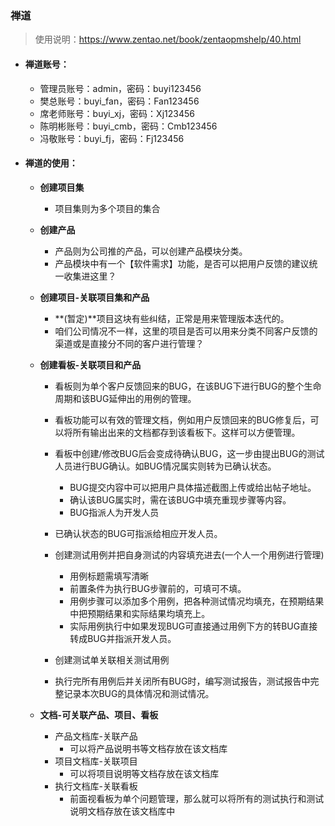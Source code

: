 ### 禅道

> 使用说明：https://www.zentao.net/book/zentaopmshelp/40.html

- #### 禅道账号：
  
  - 管理员账号：admin，密码：buyi123456
  - 樊总账号：buyi_fan，密码：Fan123456
  - 席老师账号：buyi_xj，密码：Xj123456
  - 陈明彬账号：buyi_cmb，密码：Cmb123456
  - 冯敬账号：buyi_fj，密码：Fj123456
  
- #### 禅道的使用：

  - **创建项目集**
    - 项目集则为多个项目的集合
  - **创建产品**
    - 产品则为公司推的产品，可以创建产品模块分类。
    - 产品模块中有一个【软件需求】功能，是否可以把用户反馈的建议统一收集进这里？

  - **创建项目-关联项目集和产品**

    - **(暂定)**项目这块有些纠结，正常是用来管理版本迭代的。
    - 咱们公司情况不一样，这里的项目是否可以用来分类不同客户反馈的渠道或是直接分不同的客户进行管理？

  - **创建看板-关联项目和产品**

    - 看板则为单个客户反馈回来的BUG，在该BUG下进行BUG的整个生命周期和该BUG延伸出的用例的管理。

    - 看板功能可以有效的管理文档，例如用户反馈回来的BUG修复后，可以将所有输出出来的文档都存到该看板下。这样可以方便管理。

    - 看板中创建/修改BUG后会变成待确认BUG，这一步由提出BUG的测试人员进行BUG确认。如BUG情况属实则转为已确认状态。
      - BUG提交内容中可以把用户具体描述截图上传或给出帖子地址。
      - 确认该BUG属实时，需在该BUG中填充重现步骤等内容。
      - BUG指派人为开发人员
    - 已确认状态的BUG可指派给相应开发人员。
    - 创建测试用例并把自身测试的内容填充进去(一个人一个用例进行管理)
      - 用例标题需填写清晰
      - 前置条件为执行BUG步骤前的，可填可不填。
      - 用例步骤可以添加多个用例，把各种测试情况均填充，在预期结果中把预期结果和实际结果均填充上。
      - 实际用例执行中如果发现BUG可直接通过用例下方的转BUG直接转成BUG并指派开发人员。
    - 创建测试单关联相关测试用例
    - 执行完所有用例后并关闭所有BUG时，编写测试报告，测试报告中完整记录本次BUG的具体情况和测试情况。

  - **文档-可关联产品、项目、看板**

    - 产品文档库-关联产品
      - 可以将产品说明书等文档存放在该文档库
    - 项目文档库-关联项目
      - 可以将项目说明等文档存放在该文档库
    - 执行文档库-关联看板
      - 前面视看板为单个问题管理，那么就可以将所有的测试执行和测试说明文档存放在该文档库中

